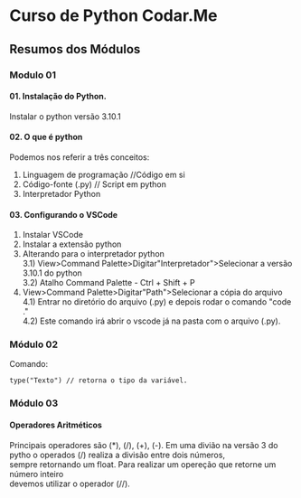 # Curso de Python Codar.Me

## Resumos dos Módulos  
### Modulo 01

#### 01. Instalação do Python.
Instalar o python versão 3.10.1

#### 02. O que é python

Podemos nos referir a três conceitos:  
1) Linguagem de programação //Código em si  
2) Código-fonte (.py) // Script em python  
3) Interpretador Python  

#### 03. Configurando o VSCode
1) Instalar VSCode  
2) Instalar a extensão python  
3) Alterando para o interpretador python  
3.1) View>Command Palette>Digitar"Interpretador">Selecionar a versão 3.10.1 do python  
3.2) Atalho Command Palette - Ctrl + Shift + P  
4) View>Command Palette>Digitar"Path">Selecionar a cópia do arquivo  
4.1) Entrar no diretório do arquivo (.py) e depois rodar o comando "code ."  
4.2) Este comando irá abrir o vscode já na pasta com o arquivo (.py).  

### Módulo 02
Comando:
```
type("Texto") // retorna o tipo da variável.
```

### Módulo 03
#### Operadores Aritméticos
Principais operadores são (*), (/), (+), (-). 
Em uma divião na versão 3 do pytho o operados (/) realiza a divisão entre dois números,  
sempre retornando um float. Para realizar um opereção que retorne um número inteiro  
devemos utilizar o operador (//).

